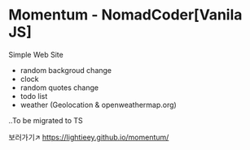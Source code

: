 # Momentum - NomadCoder[Vanila JS]
Simple Web Site

- random backgroud change
- clock
- random quotes change
- todo list
- weather (Geolocation & openweathermap.org)


..To be migrated to TS

보러가기↗️   https://lightieey.github.io/momentum/
